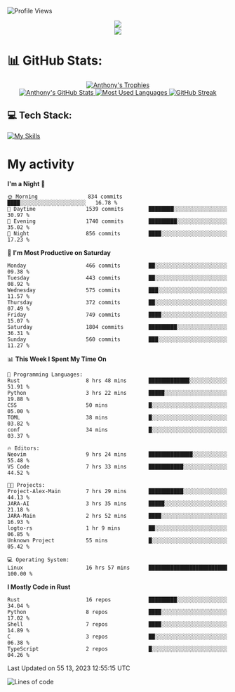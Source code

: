 
![Profile Views](https://komarev.com/ghpvc/?username=anthonymichaeltdm&label=Profile%20views&color=0e75b6&style=flat)

<!--profile banner-->
<div align="center">
  <img src="https://svg-banners.vercel.app/api?type=typeWriter&text1=Anthony%20Rubick&width=800&height=150" />
</div>

<!--profile views-->
<div align="center">
  <a href="https://u8views.com/github/AnthonyMichaelTDM">
    <img src="https://u8views.com/api/v1/github/profiles/68485672/views/day-week-month-total-count.svg">
  </a>
</div>

# 📊 GitHub Stats:

<!--trophies https://github.com/ryo-ma/github-profile-trophy -->
<div align="center"> 
  <a href="https://github.com/ryo-ma/github-profile-trophy">
    <picture>
      <source
        srcset="https://github-profile-trophy.vercel.app/?username=anthonymichaeltdm&theme=gitdimmed&no-frame=true&no-bg=true&column=-1"
        media="(prefers-color-scheme: dark)"
      />
      <source
        srcset="https://github-profile-trophy.vercel.app/?username=anthonymichaeltdm&theme=_____&no-frame=true&no-bg=true&column=-1"
        media="(prefers-color-scheme: light), (prefers-color-scheme: no-preference)"
      />
      <img src="https://github-profile-trophy.vercel.app/?username=anthonymichaeltdm&theme=gitdimmed&no-frame=true&no-bg=true&column=-1" alt="Anthony's Trophies" />
    </picture>
  </a>
</div>

<div align="center">
  <a href="https://github.com/anuraghazra/github-readme-stats">
    <picture>
      <source
        srcset="https://github-readme-stats.vercel.app/api?username=anthonymichaeltdm&show_icons=true&locale=en&theme=github_dark_dimmed&count_private=true&hide_border=true&include_all_commits=true"
        media="(prefers-color-scheme: dark)"
      />
      <source
        srcset="https://github-readme-stats.vercel.app/api?username=anthonymichaeltdm&show_icons=true&locale=en&theme=___&count_private=true&hide_border=true&include_all_commits=true"
        media="(prefers-color-scheme: light), (prefers-color-scheme: no-preference)"
      />
      <img src="https://github-readme-stats.vercel.app/api?username=anthonymichaeltdm&show_icons=true&locale=en&theme=github_dark_dimmed&count_private=true&hide_border=true&include_all_commits=true" alt="Anthony's GitHub Stats" />
    </picture>
  </a>
  
  <!--most used languages-->
  <a href="https://github.com/anuraghazra/github-readme-stats">
    <picture>
      <source
        srcset="https://github-readme-stats.vercel.app/api/top-langs?username=anthonymichaeltdm&show_icons=true&locale=en&layout=compact&theme=github_dark_dimmed&langs_count=8&count_private=true&size_weight=0.5&count_weight=0.5&hide_border=true"
        media="(prefers-color-scheme: dark)"
      />
      <source
        srcset="https://github-readme-stats.vercel.app/api/top-langs?username=anthonymichaeltdm&show_icons=true&locale=en&layout=compact&theme=____&langs_count=8&count_private=true&size_weight=0.5&count_weight=0.5&hide_border=true"
        media="(prefers-color-scheme: light), (prefers-color-scheme: no-preference)"
      />
      <img src="https://github-readme-stats.vercel.app/api/top-langs?username=anthonymichaeltdm&show_icons=true&locale=en&layout=compact&theme=github_dark_dimmed&langs_count=8&count_private=true&size_weight=0.5&count_weight=0.5&hide_border=true" alt="Most Used Languages" />
    </picture>
  </a>
  
  <!--streak https://git.io/streak-stats -->
  <a href="https://git.io/streak-stats">
    <picture>
      <source
        srcset="https://streak-stats.demolab.com?user=AnthonyMichaelTDM&theme=one-dark-pro&hide_border=true"
        media="(prefers-color-scheme: dark)"
      />
      <source
        srcset="https://streak-stats.demolab.com?user=AnthonyMichaelTDM&theme=_____&hide_border=true"
        media="(prefers-color-scheme: light), (prefers-color-scheme: no-preference)"
      />
      <img src="https://streak-stats.demolab.com?user=AnthonyMichaelTDM&theme=one-dark-pro&hide_border=true" alt="GitHub Streak" />
    </picture>
  </a>
</div>

<!--favorite languages and tools, and most used langs-->
## 💻 Tech Stack:

[![My Skills](https://skillicons.dev/icons?i=rust,actix,aws,github,githubactions,git,linux,bash,cpp,docker,java,latex,md,neovim,postgres,py,regex,vscode&theme=dark&perline=6)](https://skillicons.dev#gh-dark-mode-only)

# My activity

<!--START_SECTION:activity-->

<!--END_SECTION:activity-->

<!-- weekly activity https://github.com/AnthonyMichaelTDM/waka-readme-stats -->
<!--START_SECTION:waka-->
**I'm a Night 🦉** 

```text
🌞 Morning                834 commits         ████░░░░░░░░░░░░░░░░░░░░░   16.78 % 
🌆 Daytime                1539 commits        ████████░░░░░░░░░░░░░░░░░   30.97 % 
🌃 Evening                1740 commits        █████████░░░░░░░░░░░░░░░░   35.02 % 
🌙 Night                  856 commits         ████░░░░░░░░░░░░░░░░░░░░░   17.23 % 
```
📅 **I'm Most Productive on Saturday** 

```text
Monday                   466 commits         ██░░░░░░░░░░░░░░░░░░░░░░░   09.38 % 
Tuesday                  443 commits         ██░░░░░░░░░░░░░░░░░░░░░░░   08.92 % 
Wednesday                575 commits         ███░░░░░░░░░░░░░░░░░░░░░░   11.57 % 
Thursday                 372 commits         ██░░░░░░░░░░░░░░░░░░░░░░░   07.49 % 
Friday                   749 commits         ████░░░░░░░░░░░░░░░░░░░░░   15.07 % 
Saturday                 1804 commits        █████████░░░░░░░░░░░░░░░░   36.31 % 
Sunday                   560 commits         ███░░░░░░░░░░░░░░░░░░░░░░   11.27 % 
```


📊 **This Week I Spent My Time On** 

```text
💬 Programming Languages: 
Rust                     8 hrs 48 mins       █████████████░░░░░░░░░░░░   51.91 % 
Python                   3 hrs 22 mins       █████░░░░░░░░░░░░░░░░░░░░   19.88 % 
CSS                      50 mins             █░░░░░░░░░░░░░░░░░░░░░░░░   05.00 % 
TOML                     38 mins             █░░░░░░░░░░░░░░░░░░░░░░░░   03.82 % 
conf                     34 mins             █░░░░░░░░░░░░░░░░░░░░░░░░   03.37 % 

🔥 Editors: 
Neovim                   9 hrs 24 mins       ██████████████░░░░░░░░░░░   55.48 % 
VS Code                  7 hrs 33 mins       ███████████░░░░░░░░░░░░░░   44.52 % 

🐱‍💻 Projects: 
Project-Alex-Main        7 hrs 29 mins       ███████████░░░░░░░░░░░░░░   44.13 % 
JARA-AI                  3 hrs 35 mins       █████░░░░░░░░░░░░░░░░░░░░   21.18 % 
JARA-Main                2 hrs 52 mins       ████░░░░░░░░░░░░░░░░░░░░░   16.93 % 
logto-rs                 1 hr 9 mins         ██░░░░░░░░░░░░░░░░░░░░░░░   06.85 % 
Unknown Project          55 mins             █░░░░░░░░░░░░░░░░░░░░░░░░   05.42 % 

💻 Operating System: 
Linux                    16 hrs 57 mins      █████████████████████████   100.00 % 
```

**I Mostly Code in Rust** 

```text
Rust                     16 repos            █████████░░░░░░░░░░░░░░░░   34.04 % 
Python                   8 repos             ████░░░░░░░░░░░░░░░░░░░░░   17.02 % 
Shell                    7 repos             ████░░░░░░░░░░░░░░░░░░░░░   14.89 % 
C                        3 repos             ██░░░░░░░░░░░░░░░░░░░░░░░   06.38 % 
TypeScript               2 repos             █░░░░░░░░░░░░░░░░░░░░░░░░   04.26 % 
```




 Last Updated on 55 13, 2023 12:55:15 UTC
<!--END_SECTION:waka-->

<!--START_SECTION:loc-->
![Lines of code](https://img.shields.io/badge/From%20Hello%20World%20I%27ve%20Written-12.8%20million%20lines%20of%20code-blue)


<!--END_SECTION:loc-->
